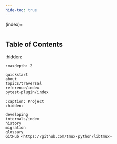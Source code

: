 ```yaml
---
hide-toc: true
---
```


(index)=

```{include} ../README.md

```

## Table of Contents

:hidden:

```{toctree}
:maxdepth: 2

quickstart
about
topics/traversal
reference/index
pytest-plugin/index
```

```{toctree}
:caption: Project
:hidden:

developing
internals/index
history
migration
glossary
GitHub <https://github.com/tmux-python/libtmux>
```

